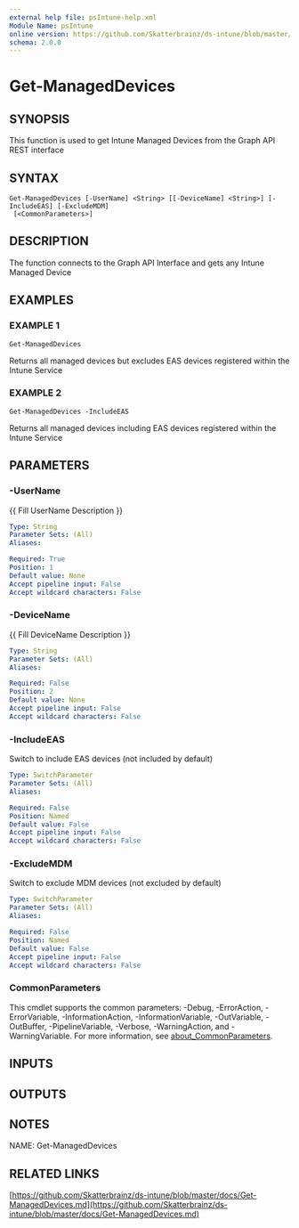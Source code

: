 ```yaml
---
external help file: psIntune-help.xml
Module Name: psIntune
online version: https://github.com/Skatterbrainz/ds-intune/blob/master/docs/Get-ManagedDevices.md
schema: 2.0.0
---
```


# Get-ManagedDevices

## SYNOPSIS
This function is used to get Intune Managed Devices from the Graph API REST interface

## SYNTAX

```
Get-ManagedDevices [-UserName] <String> [[-DeviceName] <String>] [-IncludeEAS] [-ExcludeMDM]
 [<CommonParameters>]
```

## DESCRIPTION
The function connects to the Graph API Interface and gets any Intune Managed Device

## EXAMPLES

### EXAMPLE 1
```
Get-ManagedDevices
```

Returns all managed devices but excludes EAS devices registered within the Intune Service

### EXAMPLE 2
```
Get-ManagedDevices -IncludeEAS
```

Returns all managed devices including EAS devices registered within the Intune Service

## PARAMETERS

### -UserName
{{ Fill UserName Description }}

```yaml
Type: String
Parameter Sets: (All)
Aliases:

Required: True
Position: 1
Default value: None
Accept pipeline input: False
Accept wildcard characters: False
```

### -DeviceName
{{ Fill DeviceName Description }}

```yaml
Type: String
Parameter Sets: (All)
Aliases:

Required: False
Position: 2
Default value: None
Accept pipeline input: False
Accept wildcard characters: False
```

### -IncludeEAS
Switch to include EAS devices (not included by default)

```yaml
Type: SwitchParameter
Parameter Sets: (All)
Aliases:

Required: False
Position: Named
Default value: False
Accept pipeline input: False
Accept wildcard characters: False
```

### -ExcludeMDM
Switch to exclude MDM devices (not excluded by default)

```yaml
Type: SwitchParameter
Parameter Sets: (All)
Aliases:

Required: False
Position: Named
Default value: False
Accept pipeline input: False
Accept wildcard characters: False
```

### CommonParameters
This cmdlet supports the common parameters: -Debug, -ErrorAction, -ErrorVariable, -InformationAction, -InformationVariable, -OutVariable, -OutBuffer, -PipelineVariable, -Verbose, -WarningAction, and -WarningVariable. For more information, see [about_CommonParameters](http://go.microsoft.com/fwlink/?LinkID=113216).

## INPUTS

## OUTPUTS

## NOTES
NAME: Get-ManagedDevices

## RELATED LINKS

[https://github.com/Skatterbrainz/ds-intune/blob/master/docs/Get-ManagedDevices.md](https://github.com/Skatterbrainz/ds-intune/blob/master/docs/Get-ManagedDevices.md)

